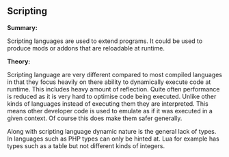## Scripting
**Summary:**

Scripting languages are used to extend programs. It could be used to produce mods or addons that are reloadable at runtime.

**Theory:**

Scripting language are very different compared to most compiled languages in that they focus heavily on there ability to dynamically execute code at runtime. This includes heavy amount of reflection. Quite often performance is reduced as it is very hard to optimise code being executed. Unlike other kinds of languages instead of executing them they are interpreted. This means other developer code is used to emulate as if it was executed in a given context. Of course this does make them safer generally.

Along with scripting language dynamic nature is the general lack of types. In languages such as PHP types can only be hinted at. Lua for example has types such as a table but not different kinds of integers.
